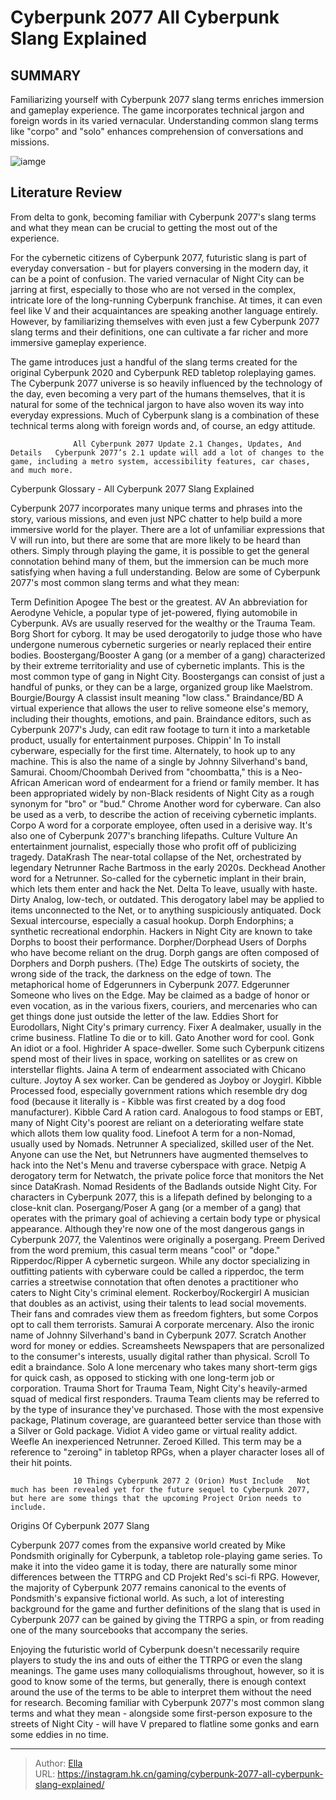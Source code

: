 # Cyberpunk 2077 All Cyberpunk Slang Explained


## SUMMARY 



  Familiarizing yourself with Cyberpunk 2077 slang terms enriches immersion and gameplay experience.   The game incorporates technical jargon and foreign words in its varied vernacular.   Understanding common slang terms like &#34;corpo&#34; and &#34;solo&#34; enhances comprehension of conversations and missions.  

![iamge](https://static1.srcdn.com/wordpress/wp-content/uploads/2023/08/cyberpunk-2077-johnny-silverhand-v-dogtown.jpg)

## Literature Review

From delta to gonk, becoming familiar with Cyberpunk 2077&#39;s slang terms and what they mean can be crucial to getting the most out of the experience.




For the cybernetic citizens of Cyberpunk 2077, futuristic slang is part of everyday conversation - but for players conversing in the modern day, it can be a point of confusion. The varied vernacular of Night City can be jarring at first, especially to those who are not versed in the complex, intricate lore of the long-running Cyberpunk franchise. At times, it can even feel like V and their acquaintances are speaking another language entirely. However, by familiarizing themselves with even just a few Cyberpunk 2077 slang terms and their definitions, one can cultivate a far richer and more immersive gameplay experience.




The game introduces just a handful of the slang terms created for the original Cyberpunk 2020 and Cyberpunk RED tabletop roleplaying games. The Cyberpunk 2077 universe is so heavily influenced by the technology of the day, even becoming a very part of the humans themselves, that it is natural for some of the technical jargon to have also woven its way into everyday expressions. Much of Cyberpunk slang is a combination of these technical terms along with foreign words and, of course, an edgy attitude.

                  All Cyberpunk 2077 Update 2.1 Changes, Updates, And Details   Cyberpunk 2077’s 2.1 update will add a lot of changes to the game, including a metro system, accessibility features, car chases, and much more.   


 Cyberpunk Glossary - All Cyberpunk 2077 Slang Explained 
         

Cyberpunk 2077 incorporates many unique terms and phrases into the story, various missions, and even just NPC chatter to help build a more immersive world for the player. There are a lot of unfamiliar expressions that V will run into, but there are some that are more likely to be heard than others. Simply through playing the game, it is possible to get the general connotation behind many of them, but the immersion can be much more satisfying when having a full understanding. Below are some of Cyberpunk 2077&#39;s most common slang terms and what they mean:




 Term  Definition   Apogee  The best or the greatest.   AV  An abbreviation for Aerodyne Vehicle, a popular type of jet-powered, flying automobile in Cyberpunk. AVs are usually reserved for the wealthy or the Trauma Team.   Borg  Short for cyborg. It may be used derogatorily to judge those who have undergone numerous cybernetic surgeries or nearly replaced their entire bodies.   Boostergang/Booster  A gang (or a member of a gang) characterized by their extreme territoriality and use of cybernetic implants. This is the most common type of gang in Night City. Boostergangs can consist of just a handful of punks, or they can be a large, organized group like Maelstrom.   Bourgie/Bourgy  A classist insult meaning &#34;low class.&#34;   Braindance/BD  A virtual experience that allows the user to relive someone else&#39;s memory, including their thoughts, emotions, and pain. Braindance editors, such as Cyberpunk 2077&#39;s Judy, can edit raw footage to turn it into a marketable product, usually for entertainment purposes.   Chippin&#39; In  To install cyberware, especially for the first time. Alternately, to hook up to any machine. This is also the name of a single by Johnny Silverhand&#39;s band, Samurai.   Choom/Choombah  Derived from &#34;choombatta,&#34; this is a Neo-African American word of endearment for a friend or family member. It has been appropriated widely by non-Black residents of Night City as a rough synonym for &#34;bro&#34; or &#34;bud.&#34;   Chrome  Another word for cyberware. Can also be used as a verb, to describe the action of receiving cybernetic implants.   Corpo  A word for a corporate employee, often used in a derisive way. It&#39;s also one of Cyberpunk 2077&#39;s branching lifepaths.   Culture Vulture  An entertainment journalist, especially those who profit off of publicizing tragedy.   DataKrash  The near-total collapse of the Net, orchestrated by legendary Netrunner Rache Bartmoss in the early 2020s.   Deckhead  Another word for a Netrunner. So-called for the cybernetic implant in their brain, which lets them enter and hack the Net.   Delta  To leave, usually with haste.   Dirty  Analog, low-tech, or outdated. This derogatory label may be applied to items unconnected to the Net, or to anything suspiciously antiquated.   Dock  Sexual intercourse, especially a casual hookup.   Dorph  Endorphins; a synthetic recreational endorphin. Hackers in Night City are known to take Dorphs to boost their performance.   Dorpher/Dorphead  Users of Dorphs who have become reliant on the drug. Dorph gangs are often composed of Dorphers and Dorph pushers.   (The) Edge  The outskirts of society, the wrong side of the track, the darkness on the edge of town. The metaphorical home of Edgerunners in Cyberpunk 2077.   Edgerunner  Someone who lives on the Edge. May be claimed as a badge of honor or even vocation, as in the various fixers, couriers, and mercenaries who can get things done just outside the letter of the law.   Eddies  Short for Eurodollars, Night City&#39;s primary currency.    Fixer  A dealmaker, usually in the crime business.   Flatline  To die or to kill.   Gato  Another word for cool.   Gonk  An idiot or a fool.   Highrider  A space-dweller. Some such Cyberpunk citizens spend most of their lives in space, working on satellites or as crew on interstellar flights.   Jaina  A term of endearment associated with Chicano culture.   Joytoy  A sex worker. Can be gendered as Joyboy or Joygirl.   Kibble  Processed food, especially government rations which resemble dry dog food (because it literally is - Kibble was first created by a dog food manufacturer).   Kibble Card  A ration card. Analogous to food stamps or EBT, many of Night City&#39;s poorest are reliant on a deteriorating welfare state which allots them low quality food.   Linefoot  A term for a non-Nomad, usually used by Nomads.   Netrunner  A specialized, skilled user of the Net. Anyone can use the Net, but Netrunners have augmented themselves to hack into the Net&#39;s Menu and traverse cyberspace with grace.   Netpig  A derogatory term for Netwatch, the private police force that monitors the Net since DataKrash.   Nomad  Residents of the Badlands outside Night City. For characters in Cyberpunk 2077, this is a lifepath defined by belonging to a close-knit clan.   Posergang/Poser  A gang (or a member of a gang) that operates with the primary goal of achieving a certain body type or physical appearance. Although they&#39;re now one of the most dangerous gangs in Cyberpunk 2077, the Valentinos were originally a posergang.   Preem  Derived from the word premium, this casual term means &#34;cool&#34; or &#34;dope.&#34;   Ripperdoc/Ripper  A cybernetic surgeon. While any doctor specializing in outfitting patients with cyberware could be called a ripperdoc, the term carries a streetwise connotation that often denotes a practitioner who caters to Night City&#39;s criminal element.   Rockerboy/Rockergirl  A musician that doubles as an activist, using their talents to lead social movements. Their fans and comrades view them as freedom fighters, but some Corpos opt to call them terrorists.   Samurai  A corporate mercenary. Also the ironic name of Johnny Silverhand&#39;s band in Cyberpunk 2077.   Scratch  Another word for money or eddies.   Screamsheets  Newspapers that are personalized to the consumer&#39;s interests, usually digital rather than physical.   Scroll  To edit a braindance.   Solo  A lone mercenary who takes many short-term gigs for quick cash, as opposed to sticking with one long-term job or corporation.   Trauma  Short for Trauma Team, Night City&#39;s heavily-armed squad of medical first responders. Trauma Team clients may be referred to by the type of insurance they&#39;ve purchased. Those with the most expensive package, Platinum coverage, are guaranteed better service than those with a Silver or Gold package.   Vidiot  A video game or virtual reality addict.   Weefle  An inexperienced Netrunner.   Zeroed  Killed. This term may be a reference to &#34;zeroing&#34; in tabletop RPGs, when a player character loses all of their hit points.   






                  10 Things Cyberpunk 2077 2 (Orion) Must Include   Not much has been revealed yet for the future sequel to Cyberpunk 2077, but here are some things that the upcoming Project Orion needs to include.   



 Origins Of Cyberpunk 2077 Slang 
          

Cyberpunk 2077 comes from the expansive world created by Mike Pondsmith originally for Cyberpunk, a tabletop role-playing game series. To make it into the video game it is today, there are naturally some minor differences between the TTRPG and CD Projekt Red&#39;s sci-fi RPG. However, the majority of Cyberpunk 2077 remains canonical to the events of Pondsmith&#39;s expansive fictional world. As such, a lot of interesting background for the game and further definitions of the slang that is used in Cyberpunk 2077 can be gained by giving the TTRPG a spin, or from reading one of the many sourcebooks that accompany the series.




Enjoying the futuristic world of Cyberpunk doesn&#39;t necessarily require players to study the ins and outs of either the TTRPG or even the slang meanings. The game uses many colloquialisms throughout, however, so it is good to know some of the terms, but generally, there is enough context around the use of the terms to be able to interpret them without the need for research. Becoming familiar with Cyberpunk 2077&#39;s most common slang terms and what they mean - alongside some first-person exposure to the streets of Night City - will have V prepared to flatline some gonks and earn some eddies in no time.



---

> Author: [Ella](https://instagram.hk.cn/)  
> URL: https://instagram.hk.cn/gaming/cyberpunk-2077-all-cyberpunk-slang-explained/  

